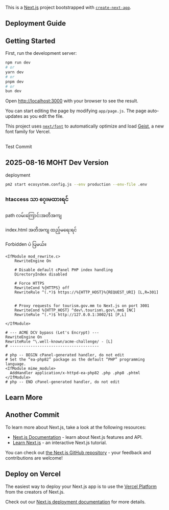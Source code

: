 This is a [Next.js](https://nextjs.org) project bootstrapped with [`create-next-app`](https://nextjs.org/docs/app/api-reference/cli/create-next-app).


## Deployment Guide


## Getting Started

First, run the development server:

```bash
npm run dev
# or
yarn dev
# or
pnpm dev
# or
bun dev
```

Open [http://localhost:3000](http://localhost:3000) with your browser to see the result.

You can start editing the page by modifying `app/page.js`. The page auto-updates as you edit the file.

This project uses [`next/font`](https://nextjs.org/docs/app/building-your-application/optimizing/fonts) to automatically optimize and load [Geist](https://vercel.com/font), a new font family for Vercel.
## 

Test Commit


## 2025-08-16 MOHT Dev Version

deployment 

```bash
pm2 start ecosystem.config.js --env production --env-file .env
```



### htaccess သာ ၇ေးမထားရင်

path လမ်းကြောင်းအတိအကျ

index.html အတိအကျ ထည့်မရေးရင် 

Forbidden ပဲ ပြမယ်။


```
<IfModule mod_rewrite.c>
    RewriteEngine On

    # Disable default cPanel PHP index handling
    DirectoryIndex disabled

    # Force HTTPS
    RewriteCond %{HTTPS} off
    RewriteRule ^(.*)$ https://%{HTTP_HOST}%{REQUEST_URI} [L,R=301]
    

    # Proxy requests for tourism.gov.mm to Next.js on port 3001
    RewriteCond %{HTTP_HOST} ^dev\.tourism\.gov\.mm$ [NC]
    RewriteRule ^(.*)$ http://127.0.0.1:3002/$1 [P,L]
    
</IfModule>

# --- ACME DCV bypass (Let's Encrypt) ---
RewriteEngine On
RewriteRule ^\.well-known/acme-challenge/ - [L]
# ---------------------------------------

# php -- BEGIN cPanel-generated handler, do not edit
# Set the “ea-php82” package as the default “PHP” programming language.
<IfModule mime_module>
  AddHandler application/x-httpd-ea-php82 .php .php8 .phtml
</IfModule>
# php -- END cPanel-generated handler, do not edit
````




## Learn More

## Another Commit

To learn more about Next.js, take a look at the following resources:

- [Next.js Documentation](https://nextjs.org/docs) - learn about Next.js features and API.
- [Learn Next.js](https://nextjs.org/learn) - an interactive Next.js tutorial.

You can check out [the Next.js GitHub repository](https://github.com/vercel/next.js) - your feedback and contributions are welcome!

## Deploy on Vercel

The easiest way to deploy your Next.js app is to use the [Vercel Platform](https://vercel.com/new?utm_medium=default-template&filter=next.js&utm_source=create-next-app&utm_campaign=create-next-app-readme) from the creators of Next.js.

Check out our [Next.js deployment documentation](https://nextjs.org/docs/app/building-your-application/deploying) for more details.
